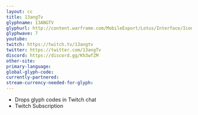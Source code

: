 ```yaml
---
layout: cc
title: 13angTv
glyphname: 13ANGTV
glyphurl: http://content.warframe.com/MobileExport/Lotus/Interface/Icons/Player/ContentCreators/13angTV.png
glyphwave: 7
youtube: 
twitch: https://twitch.tv/13angtv
twitter: https://twitter.com/13angTv
discord: https://discord.gg/Kh3wfZM
other-site: 
primary-language: 
global-glyph-code: 
currently-partnered: 
stream-currency-needed-for-glyph: 
---
```

* Drops glyph codes in Twitch chat
* Twitch Subscription
